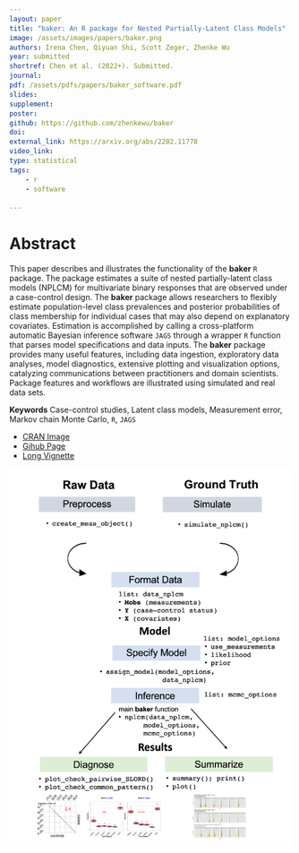 ```yaml
---
layout: paper
title: "baker: An R package for Nested Partially-Latent Class Models"
image: /assets/images/papers/baker.png
authors: Irena Chen, Qiyuan Shi, Scott Zeger, Zhenke Wu
year: submitted
shortref: Chen et al. (2022+). Submitted.
journal:
pdf: /assets/pdfs/papers/baker_software.pdf
slides: 
supplement: 
poster: 
github: https://github.com/zhenkewu/baker
doi: 
external_link: https://arxiv.org/abs/2202.11778
video_link: 
type: statistical
tags:
    - r
    - software
 
---
```


# Abstract

This paper describes and illustrates the functionality of the **baker** `R` package. The package estimates a suite of nested partially-latent class models (NPLCM) for multivariate binary responses that are observed under a case-control design. The **baker** package allows researchers to flexibly estimate population-level class prevalences and posterior probabilities of class membership for individual cases that may also depend on explanatory covariates. Estimation is accomplished by calling a cross-platform automatic Bayesian inference software 
`JAGS` through a wrapper `R` function that parses model specifications and data inputs. The **baker** package provides many useful features, including data ingestion, exploratory data analyses, model diagnostics, extensive plotting and visualization options, catalyzing communications between practitioners and domain scientists. Package features and workflows are illustrated using simulated and real data sets.

**Keywords** Case-control studies, Latent class models, Measurement error, Markov chain Monte Carlo, `R`, `JAGS`

- [CRAN Image](https://CRAN.R-project.org/package=baker)
- [Gihub Page](https://github.com/zhenkewu/baker)
- [Long Vignette](https://zhenkewu.com/assets/html/baker_vignette)

![](/assets/images/papers/baker.png)